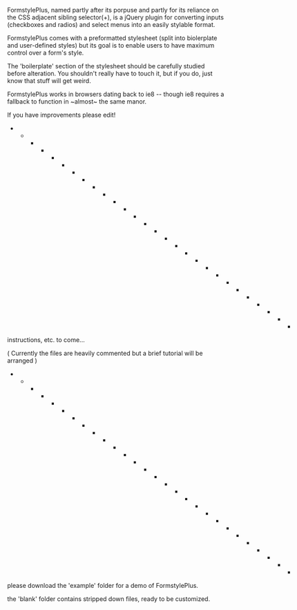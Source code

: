 FormstylePlus, named partly after its porpuse and partly for its reliance on the CSS adjacent sibling selector(+), is a jQuery plugin for converting inputs (checkboxes and radios) and select menus into an easily stylable format.

FormstylePlus comes with a preformatted stylesheet (split into biolerplate and user-defined styles) but its goal is to enable users to have maximum control over a form's style.

The 'boilerplate' section of the stylesheet should be carefully studied before alteration. You shouldn't really have to touch it, but if you do, just know that stuff will get weird. 

FormstylePlus works in browsers dating back to ie8 -- though ie8 requires a fallback to function in ~almost~ the same manor.

If you have improvements please edit! 

+ + + + + + + + + + + + + + + + + + + + + + + + + + + + 

instructions, etc. to come...

( Currently the files are heavily commented but a brief tutorial will be arranged )

+ + + + + + + + + + + + + + + + + + + + + + + + + + + + 

please download the 'example' folder for a demo of FormstylePlus.

the 'blank' folder contains stripped down files, ready to be customized.